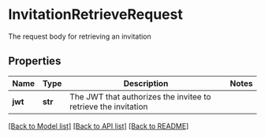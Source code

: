 # InvitationRetrieveRequest

The request body for retrieving an invitation

## Properties

| Name    | Type    | Description                                                    | Notes |
| ------- | ------- | -------------------------------------------------------------- | ----- |
| **jwt** | **str** | The JWT that authorizes the invitee to retrieve the invitation |

[[Back to Model list]](../README.md#documentation-for-models) [[Back to API list]](../README.md#documentation-for-api-endpoints) [[Back to README]](../README.md)
